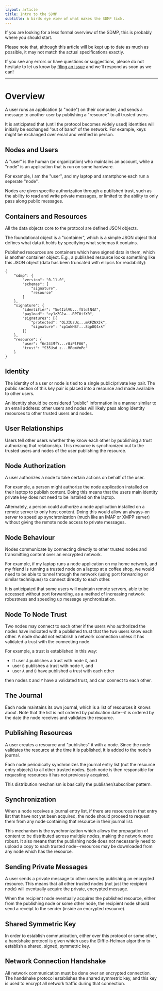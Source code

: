 ```yaml
---
layout: article
title: Intro to the SDMP
subtitle: A birds eye view of what makes the SDMP tick.
---
```



If you are looking for a less formal overview of the SDMP, this
is probably where you should start.

Please note that, although this article will be kept up to date
as much as possible, it may not match the actual specifications
exactly.

If you see any errors or have questions or suggestions, please
do not hesitate to let us know by
[filing an issue](https://github.com/sdmp/sdmp.github.io/issues)
and we'll respond as soon as we can!

---

# Overview

A user runs an application (a "node") on their computer, and sends a message
to another user by publishing a "resource" to all trusted users.

It is anticipated that (until the protocol becomes widely used) identities
will initially be exchanged "out of band" of the network. For example, keys
might be exchanged over email and verified in person.

## Nodes and Users

A "user" is the human (or organization) who maintains an account, while
a "node" is an application that is run on some hardware.

For example, I am the "user", and my laptop and smartphone each run a
seperate "node".

Nodes are given specific authorization through a published trust, such
as the ability to read and write private messages, or limited to the
ability to only pass along public messages.

## Containers and Resources

All the data objects core to the protocol are defined JSON objects.

The foundational object is a "container", which is a simple JSON
object that defines what data it holds by specifying what schemas
it contains.

Published resources are containers which have signed data in them,
which is another container object. E.g., a published resource looks
something like this JSON object (data has been truncated with ellipsis
for readability):

	{
		"sdmp": {
			"version": "0.11.0",
			"schemas": [
				"signature",
				"resource"
			]
		},
		"signature": {
			"identifier": "5w4IzlVU...fStdlN4A",
			"payload": "eyJzZG1w...RPT0ifX0",
			"signatures": [{
				"protected": "OiJIUzUx...mRFZNX3k",
				"signature": "cp1okHSf...8qp8Q4xk"
			}]
		},
		"resource": {
			"user": "6n243MfY...r0iPlF06",
			"trust": "S35Usd_z...MPemVmPc"
		}
	}

## Identity

The identity of a user or node is tied to a single public/private
key pair. The public section of this key pair is placed into a resource
and made available to other users.

An identity should be considered "public" information in a manner
similar to an email address: other users and nodes will likely pass
along identity resources to other trusted users and nodes.

## User Relationships

Users tell other users whether they know each other by publishing a
trust authorizing that relationship. This resource is synchronized
out to the trusted users and nodes of the user publishing the resource.

## Node Authorization

A user authorizes a node to take certain actions on behalf of the user.

For example, a person might authorize the node application installed on
their laptop to publish content. Doing this means that the users main
identity private key does not need to be installed on the laptop.

Alternately, a person could authorize a node application installed on a
remote server to only host content. Doing this would allow an always-on
server to speed up synchronization (much like an IMAP or XMPP server)
without giving the remote node access to private messages.

## Node Behaviour

Nodes communicate by connecting directly to other trusted nodes and
transmitting content over an encrypted network.

For example, if my laptop runs a node application on my home network, and
my friend is running a trusted node on a laptop at a coffee shop, we would
need to be able to tunnel through the network (using port forwarding or
similar techniques) to connect directly to each other.

It is anticipated that some users will maintain remote servers, able to
be accessed without port forwarding, as a method of increasing network
robustness and speeding up message synchronization.

## Node To Node Trust

Two nodes may connect to each other if the users who authorized the
nodes have indicated with a published trust that the two users know
each other. A node should not establish a network connection unless
it has validated a trust with the connecting node.

For example, a trust is established in this way:

* If user `A` publishes a trust with node `X`, and
* user `B` publishes a trust with node `Y`, and
* user `A` and `B` have published a trust with each other

then nodes `X` and `Y` have a validated trust, and can connect to each other.

## The Journal

Each node maintains its own journal, which is a list of resources it knows
about. Note that the list is not ordered by publication date--it is ordered
by the date the node receives and validates the resource.

## Publishing Resources

A user creates a resource and "publishes" it with a node. Since the node
validates the resource at the time it is published, it is added to the
node's journal.

Each node periodically synchronizes the journal entry list (not the
resource entry objects) to all other trusted nodes. Each node is then
responsible for requesting resources it has not previously acquired.

This distribution mechanism is basically the publisher/subscriber pattern.

## Synchronization

When a node receives a journal entry list, if there are resources
in that entry list that have not yet been acquired, the node should
proceed to request them from any node containing that resource in
their journal list.

This mechanism is the synchronization which allows the propagation of
content to be distributed across multiple nodes, making the network
more robust. It also means that the publishing node does not necessarily
need to upload a copy to each trusted node--resources may be downloaded
from any node which has the resource.

## Sending Private Messages

A user sends a private message to other users by publishing an
encrypted resource. This means that all other trusted nodes (not
just the recipient node) will eventually acquire the private,
encrypted message.

When the recipient node eventually acquires the published resource,
either from the publishing node or some other node, the recipient
node should send a receipt to the sender (inside an encrypted resource).

## Shared Symmetric Key

In order to establish communication, either over this protocol or
some other, a handshake protocol is given which uses the Diffie-Helman
algorithm to establish a shared, signed, symmetric key.

## Network Connection Handshake

All network communication must be done over an encrypted connection. The
handshake protocol establishes the shared symmetric key, and this key
is used to encrypt all network traffic during that connection.
